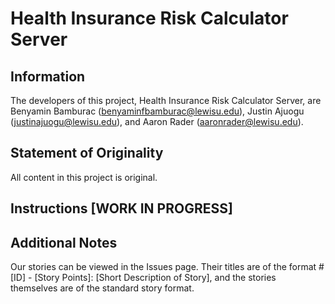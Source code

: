# Health Insurance Risk Calculator Server
## Information
The developers of this project, Health Insurance Risk Calculator Server, are Benyamin Bamburac (benyaminfbamburac@lewisu.edu), Justin Ajuogu (justinajuogu@lewisu.edu), and Aaron Rader (aaronrader@lewisu.edu).

## Statement of Originality
All content in this project is original.

## Instructions [WORK IN PROGRESS]

## Additional Notes
Our stories can be viewed in the Issues page. Their titles are of the format #[ID] - [Story Points]: [Short Description of Story], and the stories themselves are of the standard story format.